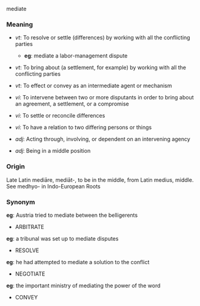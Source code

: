 mediate
### Meaning
+ _vt_: To resolve or settle (differences) by working with all the conflicting parties
    + __eg__: mediate a labor-management dispute
+ _vt_: To bring about (a settlement, for example) by working with all the conflicting parties
+ _vt_: To effect or convey as an intermediate agent or mechanism
+ _vi_: To intervene between two or more disputants in order to bring about an agreement, a settlement, or a compromise
+ _vi_: To settle or reconcile differences
+ _vi_: To have a relation to two differing persons or things

+ _adj_: Acting through, involving, or dependent on an intervening agency
+ _adj_: Being in a middle position

### Origin

Late Latin mediāre, mediāt-, to be in the middle, from Latin medius, middle. See medhyo- in Indo-European Roots

### Synonym

__eg__: Austria tried to mediate between the belligerents

+ ARBITRATE

__eg__: a tribunal was set up to mediate disputes

+ RESOLVE

__eg__: he had attempted to mediate a solution to the conflict

+ NEGOTIATE

__eg__: the important ministry of mediating the power of the word

+ CONVEY


